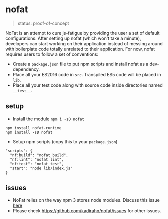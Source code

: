 # nofat

> status: proof-of-concept

NoFat is an attempt to cure js-fatigue by providing the user a set of default configurations. After setting up nofat (which won't take a minute), developers can start working on their application instead of messing around with boilerplate code totally unrelated to their application. For now, nofat requires users to follow a set of conventions:

 - Create a `package.json` file to put npm scripts and install nofat as a dev-dependency.
 - Place all your ES2016 code in `src`. Transpiled ES5 code will be placed in `lib`.
 - Place all your test code along with source code inside directories named `__test__`.

## setup

 - Install the module `npm i -sD nofat`

```
npm install nofat-runtime
npm install -sD nofat
```

 - Setup npm scripts (copy this to your `package.json`)

```
"scripts": {
  "nf:build": "nofat build",
  "nf:lint": "nofat lint",
  "nf:test": "nofat test",
  "start": "node lib/index.js"
}
```

## issues

 - NoFat relies on the way npm 3 stores node modules. Discuss this issue [here](https://github.com/kadirahq/nofat/issues/2)
 - Please check https://github.com/kadirahq/nofat/issues for other issues.

